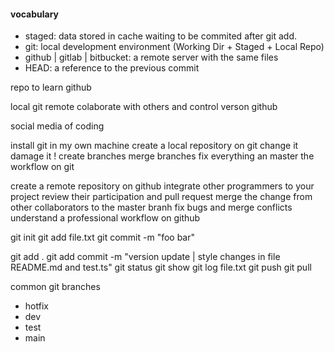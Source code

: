 #### vocabulary
* staged: data stored in cache waiting to be commited after git add.
* git: local development environment (Working Dir + Staged + Local Repo)
* github | gitlab | bitbucket: a remote server with the same files
* HEAD: a reference to the previous commit

repo to learn github

local git
remote colaborate with others and control verson github

social media of coding

install git in my own machine
create a local repository on git
change it
damage it !
create branches
merge branches
fix everything an master the workflow on git

create a remote repository on github
integrate other programmers to your project
review their participation and pull request
merge the change from other collaborators to the master branh
fix bugs and merge conflicts
understand a professional workflow on github


git init
git add file.txt
git commit -m "foo bar"

git add .
git add commit -m "version update | style changes in file README.md and test.ts"
git status
git show 
git log file.txt
git push
git pull

common git branches
* hotfix
* dev
* test
* main

